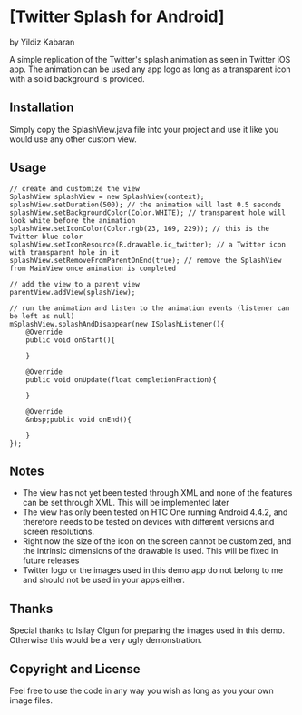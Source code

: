 # [Twitter Splash for Android]
by Yildiz Kabaran

A simple replication of the Twitter's splash animation as seen in Twitter iOS app. The animation can be used any app logo as long as a transparent icon with a solid background is provided.

## Installation

Simply copy the SplashView.java file into your project and use it like you would use any other custom view.

## Usage

```
// create and customize the view
SplashView splashView = new SplashView(context);
splashView.setDuration(500); // the animation will last 0.5 seconds
splashView.setBackgroundColor(Color.WHITE); // transparent hole will look white before the animation
splashView.setIconColor(Color.rgb(23, 169, 229)); // this is the Twitter blue color
splashView.setIconResource(R.drawable.ic_twitter); // a Twitter icon with transparent hole in it
splashView.setRemoveFromParentOnEnd(true); // remove the SplashView from MainView once animation is completed

// add the view to a parent view
parentView.addView(splashView);

// run the animation and listen to the animation events (listener can be left as null)
mSplashView.splashAndDisappear(new ISplashListener(){
	@Override
	public void onStart(){

	}
	
	@Override
	public void onUpdate(float completionFraction){

	}

	@Override
	&nbsp;public void onEnd(){

	}
});
```

## Notes

- The view has not yet been tested through XML and none of the features can be set through XML. This will be implemented later</li>
- The view has only been tested on HTC One running Android 4.4.2, and therefore needs to be tested on devices with different versions and screen resolutions.</li>
- Right now the size of the icon on the screen cannot be customized, and the intrinsic dimensions of the drawable is used. This will be fixed in future releases</li>
- Twitter logo or the images used in this demo app do not belong to me and should not be used in your apps either.</li>

## Thanks

Special thanks to Isilay Olgun for preparing the images used in this demo. Otherwise this would be a very ugly demonstration.

## Copyright and License

Feel free to use the code in any way you wish as long as you your own image files.
